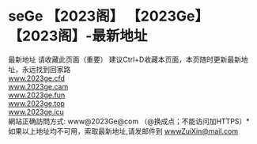   # seGe 【2023阁】 【2023Ge】 【2023阁】-最新地址
最新地址
请收藏此页面（重要） 建议Ctrl+D收藏本页面，本页随时更新最新地址，永远找到回家路
<br>
www.2023ge.cfd
<br>
www.2023ge.cam
<br>
www.2023ge.fun
<br>
www.2023ge.top
<br>
www.2023ge.icu
<br>
網站正确訪問方式: www@2023Ge@com （@换成点；不能访问加HTTPS）*
<br>
如果以上地址均不可用，索取最新地址,请发邮件到 wwwZuiXin@mail.com  
